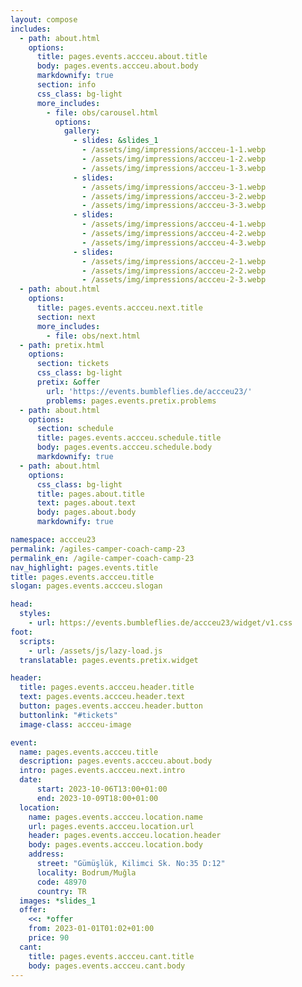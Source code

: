 ```yaml
---
layout: compose
includes:
  - path: about.html 
    options:
      title: pages.events.accceu.about.title
      body: pages.events.accceu.about.body
      markdownify: true
      section: info
      css_class: bg-light
      more_includes:
        - file: obs/carousel.html
          options:
            gallery:
              - slides: &slides_1
                - /assets/img/impressions/accceu-1-1.webp
                - /assets/img/impressions/accceu-1-2.webp
                - /assets/img/impressions/accceu-1-3.webp
              - slides:
                - /assets/img/impressions/accceu-3-1.webp
                - /assets/img/impressions/accceu-3-2.webp
                - /assets/img/impressions/accceu-3-3.webp
              - slides:
                - /assets/img/impressions/accceu-4-1.webp
                - /assets/img/impressions/accceu-4-2.webp
                - /assets/img/impressions/accceu-4-3.webp
              - slides:
                - /assets/img/impressions/accceu-2-1.webp
                - /assets/img/impressions/accceu-2-2.webp
                - /assets/img/impressions/accceu-2-3.webp
  - path: about.html 
    options:
      title: pages.events.accceu.next.title
      section: next
      more_includes:
        - file: obs/next.html
  - path: pretix.html
    options:
      section: tickets
      css_class: bg-light
      pretix: &offer
        url: 'https://events.bumbleflies.de/accceu23/'
        problems: pages.events.pretix.problems
  - path: about.html
    options:
      section: schedule
      title: pages.events.accceu.schedule.title
      body: pages.events.accceu.schedule.body
      markdownify: true
  - path: about.html
    options:
      css_class: bg-light
      title: pages.about.title
      text: pages.about.text
      body: pages.about.body
      markdownify: true

namespace: accceu23
permalink: /agiles-camper-coach-camp-23
permalink_en: /agile-camper-coach-camp-23
nav_highlight: pages.events.title
title: pages.events.accceu.title
slogan: pages.events.accceu.slogan

head:
  styles:
    - url: https://events.bumbleflies.de/accceu23/widget/v1.css
foot:  
  scripts:
    - url: /assets/js/lazy-load.js
  translatable: pages.events.pretix.widget

header:
  title: pages.events.accceu.header.title
  text: pages.events.accceu.header.text
  button: pages.events.accceu.header.button
  buttonlink: "#tickets"
  image-class: accceu-image

event: 
  name: pages.events.accceu.title
  description: pages.events.accceu.about.body
  intro: pages.events.accceu.next.intro
  date:
      start: 2023-10-06T13:00+01:00
      end: 2023-10-09T18:00+01:00
  location:
    name: pages.events.accceu.location.name
    url: pages.events.accceu.location.url
    header: pages.events.accceu.location.header
    body: pages.events.accceu.location.body
    address:
      street: "Gümüşlük, Kilimci Sk. No:35 D:12"
      locality: Bodrum/Muğla
      code: 48970
      country: TR
  images: *slides_1
  offer: 
    <<: *offer
    from: 2023-01-01T01:02+01:00
    price: 90
  cant:
    title: pages.events.accceu.cant.title
    body: pages.events.accceu.cant.body
---
```

